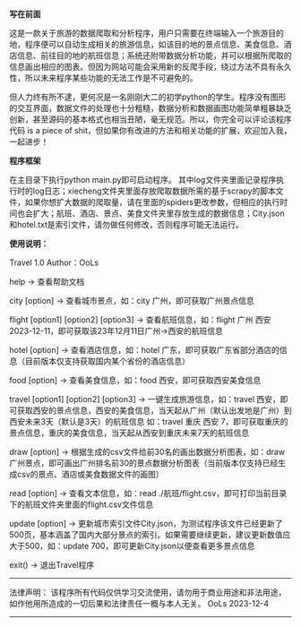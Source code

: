 **写在前面**

这是一款关于旅游的数据爬取和分析程序，用户只需要在终端输入一个旅游目的地，程序便可以自动生成相关的旅游信息，如该目的地的景点信息、美食信息、酒店信息、前往目的地的航班信息；系统还附带数据分析功能，并可以根据所爬取的信息画出相应的图表。但因为网站可能会采用新的反爬手段，绕过方法不具有永久性，所以未来程序某些功能的无法工作是不可避免的。

但人力终有所不逮，更何况是一名刚刚大二的初学python的学生。程序没有图形的交互界面，数据文件的处理也十分粗糙，数据分析和数据画图功能简单粗暴缺乏创新，甚至源码的基本格式也相当丑陋，毫无规范。所以，你完全可以评论该程序代码 is a piece of shit，但如果你有改进的方法和相关功能的扩展，欢迎加入我，一起进步！


**程序框架**

在主目录下执行python main.py即可启动程序。
其中log文件夹里面记录程序执行时的log日志；xiecheng文件夹里面存放爬取数据所需的基于scrapy的脚本文件，如果你想扩大数据的爬取量，请在里面的spiders更改参数，但相应的执行时间也会扩大；航班、酒店、景点、美食文件夹里存放生成的数据信息；City.json和hotel.txt是索引文件，请勿做任何修改，否则程序可能无法运行。

**使用说明：**

Travel 1.0    Author：OoLs

  help -> 查看帮助文档
    
  city [option] -> 查看城市景点，如：city 广州，即可获取广州景点信息

  flight [option1] [option2] [option3] -> 查看航班信息，如：flight 广州 西安 2023-12-11，即可获取该23年12月11日广州->西安的航班信息

  hotel [option] -> 查看酒店信息，如：hotel 广东，即可获取广东省部分酒店的信息（目前版本仅支持获取国内某个省份的酒店信息）

  food [option] -> 查看美食信息，如：food 西安，即可获取西安美食信息
 
  travel [option1] [option2] [option3] -> 一键生成旅游信息，如：travel 西安，即可获取西安的景点信息，西安的美食信息，当天起从广州（默认出发地是广州）到西安未来3天（默认是3天）的航班信息                                                                                                    如：travel 重庆 西安 7，即可获取重庆的景点信息，重庆的美食信息，当天起从西安到重庆未来7天的航班信息
    
  draw [option] -> 根据生成的csv文件给前30名的画出数据分析图表，如：draw 广州景点，即可画出广州排名前30的景点数据分析图表（当前版本仅支持已经生成csv的景点、酒店或美食数据文件的画图）

  read [option] -> 查看文本信息，如：read ./航班/flight.csv，即可打印当前目录下的航班文件夹里面的flight.csv文件信息
 
  update [option] -> 更新城市索引文件City.json，为测试程序该文件已经更新了500页，基本涵盖了国内大部分景点的索引。如果需要继续更新，建议更新数值应大于500，如：update 700，即可更新City.json以便查看更多景点信息

  exit() -> 退出Travel程序




********************************************************************************************************************************************************************
法律声明：
        该程序所有代码仅供学习交流使用，请勿用于商业用途和非法用途，如作他用所造成的一切后果和法律责任一概与本人无关。
                                                                                                                                                                                                                                OoLs  2023-12-4
********************************************************************************************************************************************************************
